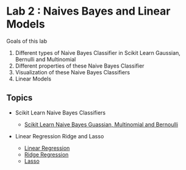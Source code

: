 # Lab 2 : Naives Bayes and Linear Models

Goals of this lab

1. Different types of Naive Bayes Classifier in Scikit Learn Gaussian, Bernulli and Multinomial
2. Different properties of these Naive Bayes Classifier
3. Visualization of these Naive Bayes Classifiers
4. Linear Models

## Topics

- Scikit Learn Naive Bayes Classifiers

  - [Scikit Learn Naive Bayes Guassian, Multinomial and Bernoulli](https://scikit-learn.org/stable/modules/naive_bayes.html#gaussian-naive-bayes)

- Linear Regression Ridge and Lasso
  - [Linear Regression](https://scikit-learn.org/stable/modules/generated/sklearn.linear_model.LinearRegression.html)
  - [Ridge Regression](https://scikit-learn.org/stable/modules/generated/sklearn.linear_model.Ridge.html)
  - [Lasso](https://scikit-learn.org/stable/modules/generated/sklearn.linear_model.Lasso.html)
